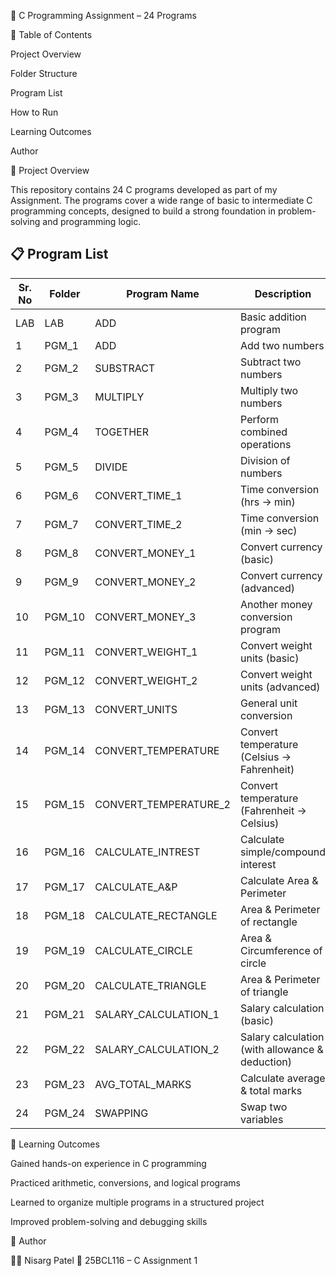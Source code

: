 📘 C Programming Assignment – 24 Programs


📑 Table of Contents

Project Overview

Folder Structure

Program List

How to Run

Learning Outcomes

Author


📌 Project Overview

This repository contains 24 C programs developed as part of my  Assignment.
The programs cover a wide range of basic to intermediate C programming concepts, designed to build a strong foundation in problem-solving and programming logic.

## 📋 Program List

| Sr. No | Folder    | Program Name              | Description                                   |
|--------|-----------|---------------------------|-----------------------------------------------|
| LAB    | LAB       | ADD                       | Basic addition program                        |
| 1      | PGM_1     | ADD                       | Add two numbers                               |
| 2      | PGM_2     | SUBSTRACT                 | Subtract two numbers                          |
| 3      | PGM_3     | MULTIPLY                  | Multiply two numbers                          |
| 4      | PGM_4     | TOGETHER                  | Perform combined operations                   |
| 5      | PGM_5     | DIVIDE                    | Division of numbers                           |
| 6      | PGM_6     | CONVERT_TIME_1            | Time conversion (hrs → min)                   |
| 7      | PGM_7     | CONVERT_TIME_2            | Time conversion (min → sec)                   |
| 8      | PGM_8     | CONVERT_MONEY_1           | Convert currency (basic)                      |
| 9      | PGM_9     | CONVERT_MONEY_2           | Convert currency (advanced)                   |
| 10     | PGM_10    | CONVERT_MONEY_3           | Another money conversion program              |
| 11     | PGM_11    | CONVERT_WEIGHT_1          | Convert weight units (basic)                  |
| 12     | PGM_12    | CONVERT_WEIGHT_2          | Convert weight units (advanced)               |
| 13     | PGM_13    | CONVERT_UNITS             | General unit conversion                       |
| 14     | PGM_14    | CONVERT_TEMPERATURE       | Convert temperature (Celsius → Fahrenheit)    |
| 15     | PGM_15    | CONVERT_TEMPERATURE_2     | Convert temperature (Fahrenheit → Celsius)    |
| 16     | PGM_16    | CALCULATE_INTREST         | Calculate simple/compound interest            |
| 17     | PGM_17    | CALCULATE_A&P             | Calculate Area & Perimeter                    |
| 18     | PGM_18    | CALCULATE_RECTANGLE       | Area & Perimeter of rectangle                 |
| 19     | PGM_19    | CALCULATE_CIRCLE          | Area & Circumference of circle                |
| 20     | PGM_20    | CALCULATE_TRIANGLE        | Area & Perimeter of triangle                  |
| 21     | PGM_21    | SALARY_CALCULATION_1      | Salary calculation (basic)                    |
| 22     | PGM_22    | SALARY_CALCULATION_2      | Salary calculation (with allowance & deduction) |
| 23     | PGM_23    | AVG_TOTAL_MARKS           | Calculate average & total marks               |
| 24     | PGM_24    | SWAPPING                  | Swap two variables                            |



🎯 Learning Outcomes

Gained hands-on experience in C programming

Practiced arithmetic, conversions, and logical programs

Learned to organize multiple programs in a structured project

Improved problem-solving and debugging skills



📝 Author

👨‍💻 Nisarg Patel
📌 25BCL116 – C Assignment 1
